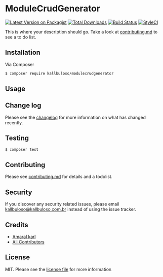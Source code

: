 # ModuleCrudGenerator

[![Latest Version on Packagist][ico-version]][link-packagist]
[![Total Downloads][ico-downloads]][link-downloads]
[![Build Status][ico-travis]][link-travis]
[![StyleCI][ico-styleci]][link-styleci]

This is where your description should go. Take a look at [contributing.md](contributing.md) to see a to do list.

## Installation

Via Composer

``` bash
$ composer require kallbuloso/modulecrudgenerator
```

## Usage

## Change log

Please see the [changelog](changelog.md) for more information on what has changed recently.

## Testing

``` bash
$ composer test
```

## Contributing

Please see [contributing.md](contributing.md) for details and a todolist.

## Security

If you discover any security related issues, please email kallbuloso@kallbuloso.com.br instead of using the issue tracker.

## Credits

- [Amaral karl][link-author]
- [All Contributors][link-contributors]

## License

MIT. Please see the [license file](license.md) for more information.

[ico-version]: https://img.shields.io/packagist/v/kallbuloso/modulecrudgenerator.svg?style=flat-square
[ico-downloads]: https://img.shields.io/packagist/dt/kallbuloso/modulecrudgenerator.svg?style=flat-square
[ico-travis]: https://img.shields.io/travis/kallbuloso/modulecrudgenerator/master.svg?style=flat-square
[ico-styleci]: https://styleci.io/repos/12345678/shield

[link-packagist]: https://packagist.org/packages/kallbuloso/modulecrudgenerator
[link-downloads]: https://packagist.org/packages/kallbuloso/modulecrudgenerator
[link-travis]: https://travis-ci.org/kallbuloso/modulecrudgenerator
[link-styleci]: https://styleci.io/repos/12345678
[link-author]: https://github.com/kallbuloso
[link-contributors]: ../../contributors
